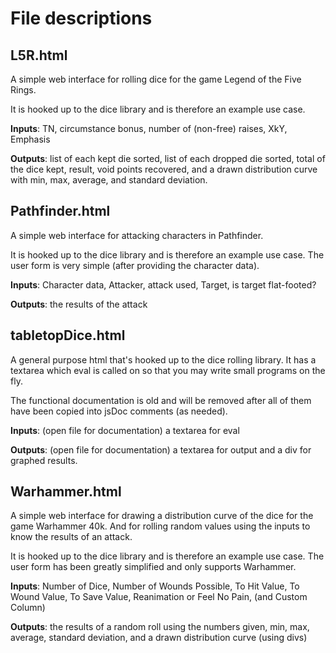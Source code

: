 File descriptions
=================
## L5R.html
A simple web interface for rolling dice for the game Legend of the Five Rings.

It is hooked up to the dice library and is therefore an example use case.

**Inputs**: TN, circumstance bonus, number of (non-free) raises, XkY, Emphasis

**Outputs**: list of each kept die sorted, list of each dropped die sorted, total of the dice kept, result, void points recovered,
and a drawn distribution curve with min, max, average, and standard deviation.


## Pathfinder.html
A simple web interface for attacking characters in Pathfinder.

It is hooked up to the dice library and is therefore an example use case.
The user form is very simple (after providing the character data).

**Inputs**: Character data, Attacker, attack used, Target, is target flat-footed?

**Outputs**: the results of the attack


## tabletopDice.html
A general purpose html that's hooked up to the dice rolling library. It has a textarea
which eval is called on so that you may write small programs on the fly.

The functional documentation is old and will be removed after all of them have been copied into jsDoc comments (as needed).

**Inputs**: (open file for documentation) a textarea for eval

**Outputs**: (open file for documentation) a textarea for output and a div for graphed results.


## Warhammer.html
A simple web interface for drawing a distribution curve of the dice for the game Warhammer 40k. And
for rolling random values using the inputs to know the results of an attack.

It is hooked up to the dice library and is therefore an example use case.
The user form has been greatly simplified and only supports Warhammer.

**Inputs**: Number of Dice, Number of Wounds Possible, To Hit Value, To Wound Value, To Save Value, Reanimation or Feel No Pain, (and Custom Column)

**Outputs**: the results of a random roll using the numbers given, min, max, average, standard deviation, and a drawn distribution curve (using divs)

